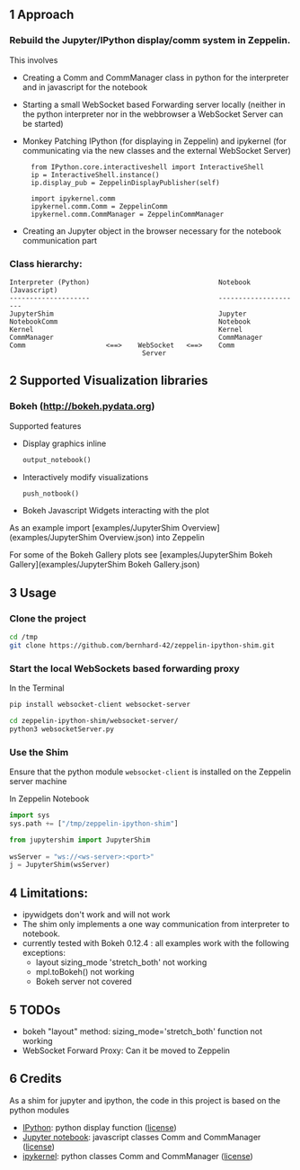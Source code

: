 ## 1 Approach

### Rebuild the Jupyter/IPython display/comm system in Zeppelin. 

This involves 

- Creating a Comm and CommManager class in python for the interpreter and in javascript for the notebook
- Starting a small WebSocket based Forwarding server locally (neither in the python interpreter nor in the webbrowser a WebSocket Server can be started)
- Monkey Patching IPython (for displaying in Zeppelin) and ipykernel (for communicating via the new classes and the external WebSocket Server)

        from IPython.core.interactiveshell import InteractiveShell
        ip = InteractiveShell.instance()
        ip.display_pub = ZeppelinDisplayPublisher(self)
        
        import ipykernel.comm
        ipykernel.comm.Comm = ZeppelinComm
        ipykernel.comm.CommManager = ZeppelinCommManager
- Creating an Jupyter object in the browser necessary for the notebook communication part


### Class hierarchy:


```
Interpreter (Python) 								Notebook (Javascript)
--------------------                                ---------------------
JupyterShim 										Jupyter
NotebookComm										Notebook
Kernel												Kernel
CommManager											CommManager
Comm					<==>	WebSocket   <==>	Comm
								 Server
```

## 2 Supported Visualization libraries

### Bokeh (http://bokeh.pydata.org)

Supported features

- Display graphics inline

	```python
	output_notebook()
	```

- Interactively modify visualizations 

	```python
	push_notbook()
	```

- Bokeh Javascript Widgets interacting with the plot

As an example import [examples/JupyterShim Overview](examples/JupyterShim Overview.json) into Zeppelin

For some of the Bokeh Gallery plots see [examples/JupyterShim Bokeh Gallery](examples/JupyterShim Bokeh Gallery.json)


## 3 Usage

### Clone the project

```bash
cd /tmp
git clone https://github.com/bernhard-42/zeppelin-ipython-shim.git
```

### Start the local WebSockets based forwarding proxy

In the Terminal

```bash
pip install websocket-client websocket-server

cd zeppelin-ipython-shim/websocket-server/
python3 websocketServer.py
```


### Use the Shim

Ensure that the python module `websocket-client` is installed on the Zeppelin server machine

In Zeppelin Notebook

```python
import sys
sys.path += ["/tmp/zeppelin-ipython-shim"]

from jupytershim import JupyterShim
  
wsServer = "ws://<ws-server>:<port>"
j = JupyterShim(wsServer)
```


## 4 Limitations:

- ipywidgets don't work and will not work
- The shim only implements a one way communication from interpreter to notebook.
- currently tested with Bokeh 0.12.4 : all examples work with the following exceptions:
	- layout sizing_mode 'stretch_both' not working
	- mpl.toBokeh() not working
	- Bokeh server not covered


## 5 TODOs

- bokeh "layout" method: sizing_mode='stretch_both' function not working
- WebSocket Forward Proxy: Can it be moved to Zeppelin


## 6 Credits

As a shim for jupyter and ipython, the code in this project is based on the python modules

- [IPython](https://github.com/ipython/ipython): python display function ([license](https://github.com/ipython/ipython/blob/master/COPYING.rst))
- [Jupyter notebook](https://github.com/jupyter/notebook): javascript classes Comm and CommManager ([license](https://github.com/jupyter/notebook/blob/master/COPYING.md))
- [ipykernel](https://github.com/ipython/ipykernel): python classes Comm and CommManager ([license](https://github.com/ipython/ipykernel/blob/master/COPYING.md))

